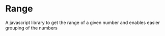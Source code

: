 Range
=====

A javascript library to get the range of a given number and enables easier grouping of the numbers

